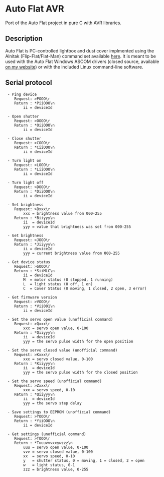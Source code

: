 # Auto Flat AVR

Port of the Auto Flat project in pure C with AVR libraries.

## Description

Auto Flat is PC-controlled lightbox and dust cover implmented using the Alnitak (Flip-Flat/Flat-Man) command set available [here](https://www.optecinc.com/astronomy/catalog/alnitak/resources/Alnitak_GenericCommandsR4.pdf). It is meant to be used with the Auto Flat Windows ASCOM drivers (closed source, available [on my website](https://marcocipriani01.github.io/projects/Auto_Flat)) or with the included Linux command-line software.

## Serial protocol

```
 - Ping device
    Request: >POOO\r
    Return : *PiiOOO\n
        ii = deviceId

 - Open shutter
    Request: >OOOO\r
    Return : *OiiOOO\n
        ii = deviceId

 - Close shutter
    Request: >COOO\r
    Return : *CiiOOO\n
        ii = deviceId

 - Turn light on
    Request: >LOOO\r
    Return : *LiiOOO\n
        ii = deviceId

 - Turn light off
    Request: >DOOO\r
    Return : *DiiOOO\n
        ii = deviceId

 - Set brightness
    Request: >Bxxx\r
        xxx = brightness value from 000-255
    Return : *Biiyyy\n
        ii  = deviceId
        yyy = value that brightness was set from 000-255

 - Get brightness
    Request: >JOOO\r
    Return : *Jiiyyy\n
        ii = deviceId
        yyy = current brightness value from 000-255

 - Get device status
    Request: >SOOO\r
    Return : *SiiMLC\n
        ii = deviceId
        M  = motor status (0 stopped, 1 running)
        L  = light status (0 off, 1 on)
        C  = Cover Status (0 moving, 1 closed, 2 open, 3 error)

 - Get firmware version
    Request: >VOOO\r
    Return : *Vii001\n
        ii = deviceId

 - Set the servo open value (unofficial command)
    Request: >Qxxx\r
        xxx = servo open value, 0-100
    Return : *Qiiyyy\n
        ii  = deviceId
        yyy = the servo pulse width for the open position

 - Set the servo closed value (unofficial command)
    Request: >Kxxx\r
        xxx = servo closed value, 0-100
    Return : *Kiiyyy\n
        ii  = deviceId
        yyy = the servo pulse width for the closed position

 - Set the servo speed (unofficial command)
    Request: >Zxxx\r
        xxx = servo speed, 0-10
    Return : *Qiiyyy\n
        ii  = deviceId
        yyy = the servo step delay

 - Save settings to EEPROM (unofficial command)
    Request: >YOOO\r
    Return : *YiiOOO\n
        ii = deviceId

 - Get settings (unofficial command)
    Request: >TOOO\r
    Return : *Tuuuvvvxxywzzz\n
        uuu = servo open value, 0-100
        vvv = servo closed value, 0-100
        xx  = servo speed, 0-10
        y   = shutter status, 0 = moving, 1 = closed, 2 = open
        w   = light status, 0-1
        zzz = brightness value, 0-255

```
